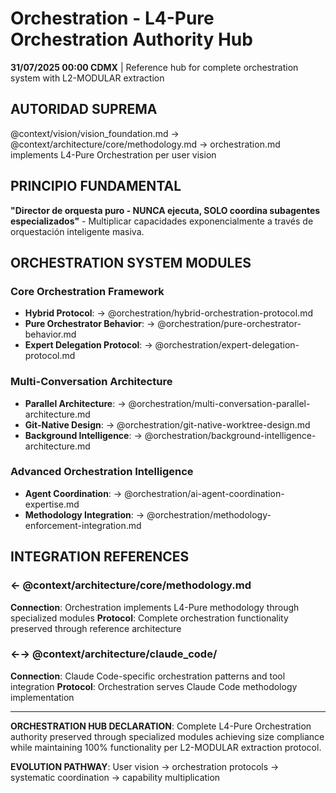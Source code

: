 # Orchestration - L4-Pure Orchestration Authority Hub

**31/07/2025 00:00 CDMX** | Reference hub for complete orchestration system with L2-MODULAR extraction

## AUTORIDAD SUPREMA
@context/vision/vision_foundation.md → @context/architecture/core/methodology.md → orchestration.md implements L4-Pure Orchestration per user vision

## PRINCIPIO FUNDAMENTAL
**"Director de orquesta puro - NUNCA ejecuta, SOLO coordina subagentes especializados"** - Multiplicar capacidades exponencialmente a través de orquestación inteligente masiva.

## ORCHESTRATION SYSTEM MODULES

### **Core Orchestration Framework**
- **Hybrid Protocol**: → @orchestration/hybrid-orchestration-protocol.md
- **Pure Orchestrator Behavior**: → @orchestration/pure-orchestrator-behavior.md
- **Expert Delegation Protocol**: → @orchestration/expert-delegation-protocol.md

### **Multi-Conversation Architecture**
- **Parallel Architecture**: → @orchestration/multi-conversation-parallel-architecture.md
- **Git-Native Design**: → @orchestration/git-native-worktree-design.md
- **Background Intelligence**: → @orchestration/background-intelligence-architecture.md

### **Advanced Orchestration Intelligence**
- **Agent Coordination**: → @orchestration/ai-agent-coordination-expertise.md
- **Methodology Integration**: → @orchestration/methodology-enforcement-integration.md

## INTEGRATION REFERENCES

### ← @context/architecture/core/methodology.md
**Connection**: Orchestration implements L4-Pure methodology through specialized modules
**Protocol**: Complete orchestration functionality preserved through reference architecture

### ←→ @context/architecture/claude_code/
**Connection**: Claude Code-specific orchestration patterns and tool integration
**Protocol**: Orchestration serves Claude Code methodology implementation

---

**ORCHESTRATION HUB DECLARATION**: Complete L4-Pure Orchestration authority preserved through specialized modules achieving size compliance while maintaining 100% functionality per L2-MODULAR extraction protocol.

**EVOLUTION PATHWAY**: User vision → orchestration protocols → systematic coordination → capability multiplication